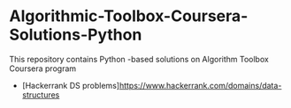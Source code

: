 # Algorithmic-Toolbox-Coursera-Solutions-Python

This repository contains Python  -based solutions on Algorithm Toolbox Coursera program





- [Hackerrank DS problems]https://www.hackerrank.com/domains/data-structures


